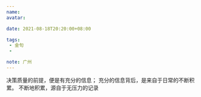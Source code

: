 ```yaml
---
name:
avatar:

date: 2021-08-18T20:20:00+08:00

tags:
 - 金句
 - 

note: 广州
---
```

决策质量的前提，便是有充分的信息；
充分的信息背后，是来自于日常的不断积累。
不断地积累，源自于无压力的记录
